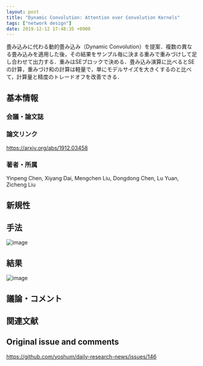 ```yaml
---
layout: post
title: "Dynamic Convolution: Attention over Convolution Kernels"
tags: ["network design"]
date: 2019-12-12 17:48:35 +0900
---
```


畳み込みに代わる動的畳み込み（Dynamic Convolution）を提案．複数の異なる畳み込みを適用した後，その結果をサンプル毎に決まる重みで重みづけして足し合わせて出力する．重みはSEブロックで決める．畳み込み演算に比べるとSEの計算，重みづけ和の計算は軽量で，単にモデルサイズを大きくするのと比べて，計算量と精度のトレードオフを改善できる．

## 基本情報
### 会議・論文誌

### 論文リンク
https://arxiv.org/abs/1912.03458

### 著者・所属
Yinpeng Chen, Xiyang Dai, Mengchen Liu, Dongdong Chen, Lu Yuan, Zicheng Liu

## 新規性

## 手法
![image](https://user-images.githubusercontent.com/17794644/70696271-b2808d80-1d06-11ea-8cfb-1bd436827ba3.png)

## 結果
![image](https://user-images.githubusercontent.com/17794644/70696314-ca581180-1d06-11ea-9348-59c7232d26ed.png)

## 議論・コメント

## 関連文献


## Original issue and comments

https://github.com/yoshum/daily-research-news/issues/146
